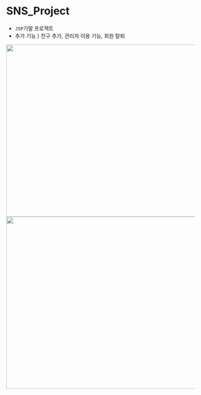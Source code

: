 # SNS_Project
- `JSP`기말 프로젝트
- 추가 기능 ) 친구 추가, 관리자 이용 기능, 회원 탈퇴




<img src="https://user-images.githubusercontent.com/48972530/106386838-42592d80-641a-11eb-9ed6-026955a2e6cf.PNG"  width="700" height="460">
<img src="https://user-images.githubusercontent.com/48972530/106386942-c90e0a80-641a-11eb-88ef-64aed8d0d9a1.PNG"  width="700" height="460">

